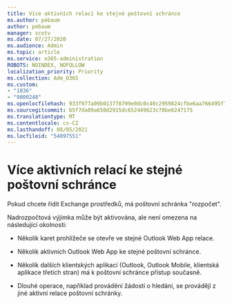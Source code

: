 ```yaml
---
title: Více aktivních relací ke stejné poštovní schránce
ms.author: pebaum
author: pebaum
manager: scotv
ms.date: 07/27/2020
ms.audience: Admin
ms.topic: article
ms.service: o365-administration
ROBOTS: NOINDEX, NOFOLLOW
localization_priority: Priority
ms.collection: Adm_O365
ms.custom:
- "1836"
- "9000248"
ms.openlocfilehash: 933f977a09b013778799e0dc0c40c2959824cfbe6aa766495f7d1e1aab242878
ms.sourcegitcommit: b5f7da89a650d2915dc652449623c78be6247175
ms.translationtype: MT
ms.contentlocale: cs-CZ
ms.lasthandoff: 08/05/2021
ms.locfileid: "54097551"
---
```

# <a name="multiple-active-sessions-to-the-same-mailbox"></a>Více aktivních relací ke stejné poštovní schránce

Pokud chcete řídit Exchange prostředků, má poštovní schránka "rozpočet".

Nadrozpočtová výjimka může být aktivována, ale není omezena na následující okolnosti:

- Několik karet prohlížeče se otevře ve stejné Outlook Web App relace.

- Několik aktivních Outlook Web App ke stejné poštovní schránce.

- Několik dalších klientských aplikací (Outlook, Outlook Mobile, klientská aplikace třetích stran) má k poštovní schránce přístup současně.

- Dlouhé operace, například provádění žádostí o hledání, se provádějí z jiné aktivní relace poštovní schránky.


